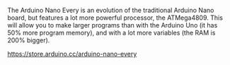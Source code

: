 The Arduino Nano Every is an evolution of the traditional Arduino Nano board, but features a lot more powerful processor, the ATMega4809. This will allow you to make larger programs than with the Arduino Uno (it has 50% more program memory), and with a lot more variables (the RAM is 200% bigger).

https://store.arduino.cc/arduino-nano-every
